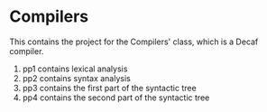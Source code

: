 # Compilers

This contains the project for the Compilers' class, which is a Decaf compiler.

1. pp1 contains lexical analysis
2. pp2 contains syntax analysis
3. pp3 contains the first part of the syntactic tree 
4. pp4 contains the second part of the syntactic tree
